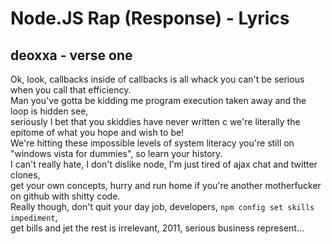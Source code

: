 Node.JS Rap (Response) - Lyrics
===============================

deoxxa - verse one
------------------

Ok, look, callbacks inside of callbacks is all whack you can't be serious when you call that efficiency.  
Man you've gotta be kidding me program execution taken away and the loop is hidden see,  
seriously I bet that you skiddies have never written c we're literally the epitome of what you hope and wish to be!  
We're hitting these impossible levels of system literacy you're still on "windows vista for dummies", so learn your history.  
I can't really hate, I don't dislike node, I'm just tired of ajax chat and twitter clones,  
get your own concepts, hurry and run home if you're another motherfucker on github with shitty code.  
Really though, don't quit your day job, developers, `npm config set skills impediment`,  
get bills and jet the rest is irrelevant, 2011, serious business represent...
